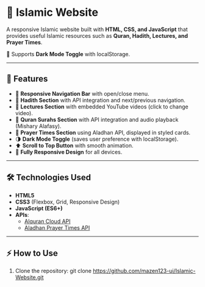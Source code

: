# 📖 Islamic Website

A responsive Islamic website built with **HTML, CSS, and JavaScript** that provides useful Islamic resources such as **Quran, Hadith, Lectures, and Prayer Times**.  

🌙 Supports **Dark Mode Toggle** with localStorage.  

---

## 🚀 Features

- 📌 **Responsive Navigation Bar** with open/close menu.  
- 🕋 **Hadith Section** with API integration and next/previous navigation.  
- 🎥 **Lectures Section** with embedded YouTube videos (click to change video).  
- 📖 **Quran Surahs Section** with API integration and audio playback (Mishary Alafasy).  
- 🕌 **Prayer Times Section** using Aladhan API, displayed in styled cards.  
- 🌗 **Dark Mode Toggle** (saves user preference with localStorage).  
- ⬆️ **Scroll to Top Button** with smooth animation.  
- 📱 **Fully Responsive Design** for all devices.  

---

## 🛠️ Technologies Used
- **HTML5**  
- **CSS3** (Flexbox, Grid, Responsive Design)  
- **JavaScript (ES6+)**  
- **APIs**:
  - [Alquran Cloud API](https://alquran.cloud/api)  
  - [Aladhan Prayer Times API](https://aladhan.com/prayer-times-api)  

---

## ⚡ How to Use
1. Clone the repository: git clone https://github.com/mazen123-ui/Islamic-Website.git

